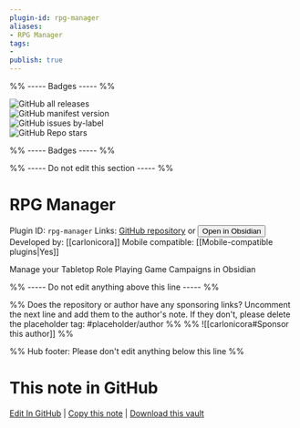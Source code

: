```yaml
---
plugin-id: rpg-manager
aliases:
- RPG Manager
tags: 
- 
publish: true
---
```


%% ----- Badges ----- %%

![GitHub all releases](https://img.shields.io/github/downloads/carlonicora/obsidian-rpg-manager/total?color=573E7A&logo=github&style=for-the-badge)   
![GitHub manifest version](https://img.shields.io/github/manifest-json/v/carlonicora/obsidian-rpg-manager?color=573E7A&logo=github&style=for-the-badge)   
![GitHub issues by-label](https://img.shields.io/github/issues/carlonicora/obsidian-rpg-manager/help%20wanted?color=573E7A&logo=github&style=for-the-badge)   
![GitHub Repo stars](https://img.shields.io/github/stars/carlonicora/obsidian-rpg-manager?color=573E7A&logo=github&style=for-the-badge)

%% ----- Badges ----- %%

%% ----- Do not edit this section ----- %%

# RPG Manager

Plugin ID: `rpg-manager`
Links: [GitHub repository](https://github.com/carlonicora/obsidian-rpg-manager) or [<button id=HH>Open in Obsidian</button>](obsidian://show-plugin?id=rpg-manager)
Developed by: [[carlonicora]]
Mobile compatible: [[Mobile-compatible plugins|Yes]]

Manage your Tabletop Role Playing Game Campaigns in Obsidian

%% ----- Do not edit anything above this line ----- %% 

%% Does the repository or author have any sponsoring links? Uncomment the next line and add them to the author's note. If they don't, please delete the placeholder tag: #placeholder/author %%
%% ![[carlonicora#Sponsor this author]] %%

%% Hub footer: Please don't edit anything below this line %%

# This note in GitHub

<span class="git-footer">[Edit In GitHub](https://github.dev/obsidian-community/obsidian-hub/blob/main/02%20-%20Community%20Expansions/02.05%20All%20Community%20Expansions/Plugins/rpg-manager.md "git-hub-edit-note") | [Copy this note](https://raw.githubusercontent.com/obsidian-community/obsidian-hub/main/02%20-%20Community%20Expansions/02.05%20All%20Community%20Expansions/Plugins/rpg-manager.md "git-hub-copy-note") | [Download this vault](https://github.com/obsidian-community/obsidian-hub/archive/refs/heads/main.zip "git-hub-download-vault") </span>
